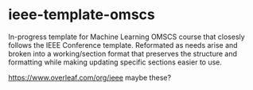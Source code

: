 # ieee-template-omscs

In-progress template for Machine Learning OMSCS course that closesly follows the IEEE Conference template. Reformated as needs arise and broken into a working/section format that preserves the structure and formatting while making updating specific sections easier to use.

https://www.overleaf.com/org/ieee maybe these?
